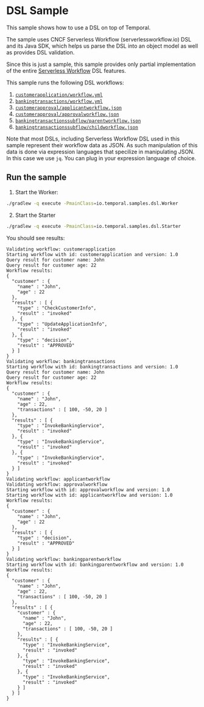 # DSL Sample

This sample shows how to use a DSL on top of Temporal.

The sample uses CNCF Serverless Workflow (serverlessworkflow.io) DSL and its Java SDK,
which helps us parse the DSL into an object model as well as provides DSL validation.

Since this is just a sample, this sample provides only partial implementation of the 
entire [Serverless Workflow](https://serverlessworkflow.io/) DSL features.

This sample runs the following DSL workflows:
1. [`customerapplication/workflow.yml`](/src/main/resources/dsl/customerapplication/workflow.yml)
2. [`bankingtransactions/workflow.yml`](/src/main/resources/dsl/bankingtransactions/workflow.yml)
3. [`customerapproval/applicantworkflow.json`](/src/main/resources/dsl/customerapproval/applicantworkflow.json)
4. [`customerapproval/approvalworkflow.json`](/src/main/resources/dsl/customerapproval/approvalworkflow.json)
5. [`bankingtransactionssubflow/parentworkflow.json`](/src/main/resources/dsl/bankingtransactionssubflow/parentworkflow.json)
6. [`bankingtransactionssubflow/childworkflow.json`](/src/main/resources/dsl/bankingtransactionssubflow/childworkflow.json)

Note that most DSLs, including Serverless Workflow DSL used in this sample represent 
their workflow data as JSON. As such manipulation of this data is done via expression languages
that specilize in manipulating JSON. In this case we use `jq`. You can plug in your expression language
of choice. 

## Run the sample

1. Start the Worker:

```bash
./gradlew -q execute -PmainClass=io.temporal.samples.dsl.Worker
```

2. Start the Starter

```bash
./gradlew -q execute -PmainClass=io.temporal.samples.dsl.Starter
```

You should see results:

```text
Validating workflow: customerapplication
Starting workflow with id: customerapplication and version: 1.0
Query result for customer name: John
Query result for customer age: 22
Workflow results: 
{
  "customer" : {
    "name" : "John",
    "age" : 22
  },
  "results" : [ {
    "type" : "CheckCustomerInfo",
    "result" : "invoked"
  }, {
    "type" : "UpdateApplicationInfo",
    "result" : "invoked"
  }, {
    "type" : "decision",
    "result" : "APPROVED"
  } ]
}
Validating workflow: bankingtransactions
Starting workflow with id: bankingtransactions and version: 1.0
Query result for customer name: John
Query result for customer age: 22
Workflow results: 
{
  "customer" : {
    "name" : "John",
    "age" : 22,
    "transactions" : [ 100, -50, 20 ]
  },
  "results" : [ {
    "type" : "InvokeBankingService",
    "result" : "invoked"
  }, {
    "type" : "InvokeBankingService",
    "result" : "invoked"
  }, {
    "type" : "InvokeBankingService",
    "result" : "invoked"
  } ]
}
Validating workflow: applicantworkflow
Validating workflow: approvalworkflow
Starting workflow with id: approvalworkflow and version: 1.0
Starting workflow with id: applicantworkflow and version: 1.0
Workflow results: 
{
  "customer" : {
    "name" : "John",
    "age" : 22
  },
  "results" : [ {
    "type" : "decision",
    "result" : "APPROVED"
  } ]
}
Validating workflow: bankingparentworkflow
Starting workflow with id: bankingparentworkflow and version: 1.0
Workflow results: 
{
  "customer" : {
    "name" : "John",
    "age" : 22,
    "transactions" : [ 100, -50, 20 ]
  },
  "results" : [ {
    "customer" : {
      "name" : "John",
      "age" : 22,
      "transactions" : [ 100, -50, 20 ]
    },
    "results" : [ {
      "type" : "InvokeBankingService",
      "result" : "invoked"
    }, {
      "type" : "InvokeBankingService",
      "result" : "invoked"
    }, {
      "type" : "InvokeBankingService",
      "result" : "invoked"
    } ]
  } ]
}
```



